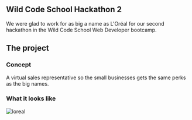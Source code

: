 ## Wild Code School Hackathon 2

We were glad to work for as big a name as L'Oréal for our second hackathon in the Wild Code School Web Developer bootcamp.

## The project

### Concept

A virtual sales representative so the small businesses gets the same perks as the big names.

### What it looks like

![loreal](https://github.com/NemoOnTheNet/LorealSalesRepresentative/assets/144147299/731d1083-4081-4e9f-8d2b-26b5b07ee45f)
